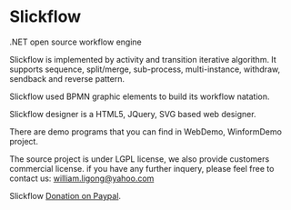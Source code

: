 Slickflow
=========

.NET open source workflow engine

Slickflow is implemented by activity and transition iterative algorithm. 
It supports sequence, split/merge, sub-process, multi-instance, withdraw, sendback and reverse pattern.

Slickflow used BPMN graphic elements to build its workflow natation.

Slickflow designer is a HTML5, JQuery, SVG based web designer.

There are demo programs that you can find in WebDemo, WinformDemo project.

The source project is under LGPL license, we also provide customers commercial license. if you have any further inquery, please feel free to contact us:
william.ligong@yahoo.com


Slickflow [Donation on Paypal](https://www.paypal.com/cgi-bin/webscr?cmd=_donations&business=william%2eligong%40yahoo%2ecom&lc=US&item_name=Slickflow&no_note=0&currency_code=USD&bn=PP%2dDonationsBF%3abtn_donateCC_LG%2egif%3aNonHostedGuest).




